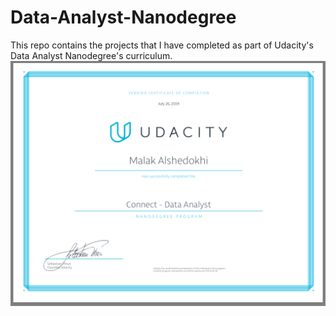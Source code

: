# Data-Analyst-Nanodegree
This repo contains the projects that I have completed as part of Udacity's Data Analyst Nanodegree's curriculum.
![](https://github.com/malak-alshedokhi/Data-Analyst-Nanodegree/blob/master/images/Screen%20Shot%202019-08-13%20at%205.50.51%20PM.png)
